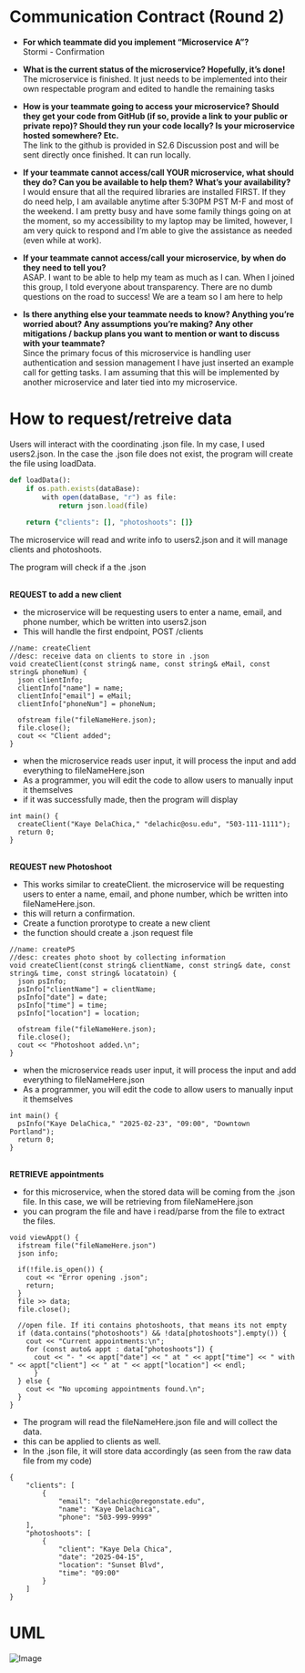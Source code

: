 # Communication Contract (Round 2)
- **For which teammate did you implement “Microservice A”?**
<br />Stormi - Confirmation

- **What is the current status of the microservice? Hopefully, it’s done!**
<br />The microservice is finished. It just needs to be implemented into their own respectable program and edited to handle the remaining tasks

- **How is your teammate going to access your microservice? Should they get your code from GitHub (if so, provide a link to your public or private repo)? Should they run your code locally? Is your microservice hosted somewhere? Etc.**
<br />The link to the github is provided in S2.6 Discussion post and will be sent directly once finished. It can run locally.

- **If your teammate cannot access/call YOUR microservice, what should they do? Can you be available to help them? What’s your availability?**
<br />I would ensure that all the required libraries are installed FIRST. If they do need help, I am available anytime after 5:30PM PST M-F and most of the weekend. I am pretty busy and have some family things going on at the moment, so my accessibility to my laptop may be limited, however, I am very quick to respond and I’m able to give the assistance as needed (even while at work). 

- **If your teammate cannot access/call your microservice, by when do they need to tell you?**
<br />ASAP. I want to be able to help my team as much as I can. When I joined this group, I told everyone about transparency. There are no dumb questions on the road to success! We are a team so I am here to help

- **Is there anything else your teammate needs to know? Anything you’re worried about? Any assumptions you’re making? Any other mitigations / backup plans you want to mention or want to discuss with your teammate?**
<br />Since the primary focus of this microservice is handling user authentication and session management I have just inserted an example call for getting tasks. I am assuming that this will be implemented by another microservice and later tied into my microservice.

# How to request/retreive data
Users will interact with the coordinating .json file. In my case, I used users2.json. In the case the .json file does not exist, the program will create the file using loadData.
```ruby
def loadData():
    if os.path.exists(dataBase):
        with open(dataBase, "r") as file:
            return json.load(file)
        
    return {"clients": [], "photoshoots": []}
```
The microservice will read and write info to users2.json and it will manage clients and photoshoots.

The program will check if a the .json

<br />**REQUEST to add a new client**
<br /> 
- the microservice will be requesting users to enter a name, email, and phone number, which be written into users2.json
- This will handle the first endpoint, POST /clients
```
//name: createClient
//desc: receive data on clients to store in .json
void createClient(const string& name, const string& eMail, const string& phoneNum) {
  json clientInfo;
  clientInfo["name"] = name;
  clientInfo["email"] = eMail;
  clientInfo["phoneNum"] = phoneNum;

  ofstream file("fileNameHere.json);
  file.close();
  cout << "Client added";
}
```
- when the microservice reads user input, it will process the input and add everything to fileNameHere.json
- As a programmer, you will edit the code to allow users to manually input it themselves
- if it was successfully made, then the program will display
```
int main() {
  createClient("Kaye DelaChica," "delachic@osu.edu", "503-111-1111");
  return 0;
}
```

<br />**REQUEST new Photoshoot**
<br /> 
- This works similar to createClient. the microservice will be requesting users to enter a name, email, and phone number, which be written into fileNameHere.json.
- this will return a confirmation.
- Create a function prorotype to create a new client
- the function should create a .json request file
```
//name: createPS
//desc: creates photo shoot by collecting information
void createClient(const string& clientName, const string& date, const string& time, const string& locatatoin) {
  json psInfo;
  psInfo["clientName"] = clientName;
  psInfo["date"] = date;
  psInfo["time"] = time;
  psInfo["location"] = location;

  ofstream file("fileNameHere.json);
  file.close();
  cout << "Photoshoot added.\n";
}
```
- when the microservice reads user input, it will process the input and add everything to fileNameHere.json
- As a programmer, you will edit the code to allow users to manually input it themselves
```
int main() {
  psInfo("Kaye DelaChica," "2025-02-23", "09:00", "Downtown Portland");
  return 0;
}
```
<br />**RETRIEVE appointments**
<br />
- for this microservice, when the stored data will be coming from the .json file. In this case, we will be retrieving from fileNameHere.json
- you can program the file and have i read/parse from the file to extract the files.
```
void viewAppt() {
  ifstream file("fileNameHere.json")
  json info;

  if(!file.is_open()) {
    cout << "Error opening .json";
    return;
  }
  file >> data;
  file.close();

  //open file. If iti contains photoshoots, that means its not empty
  if (data.contains("photoshoots") && !data[photoshoots"].empty()) {
    cout << "Current appointments:\n";
    for (const auto& appt : data["photoshoots"]) {
      cout << "- " << appt["date"] << " at " << appt["time"] << " with " << appt["client"] << " at " << appt["location"] << endl;
      }
  } else {
    cout << "No upcoming appointments found.\n";
  }
}
```
- The program will read the fileNameHere.json file and will collect the data.
- this can be applied to clients as well.
- In the .json file, it will store data accordingly (as seen from the raw data file from my code)
```
{
    "clients": [
        {
            "email": "delachic@oregonstate.edu",
            "name": "Kaye Delachica",
            "phone": "503-999-9999"
    ],
    "photoshoots": [
        {
            "client": "Kaye Dela Chica",
            "date": "2025-04-15",
            "location": "Sunset Blvd",
            "time": "09:00"
        }
    ]
}
```
# UML
![Image](https://github.com/user-attachments/assets/c1f5bf72-ca80-4c24-bae8-117777c521c0)
